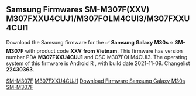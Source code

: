 <h2>Samsung Firmwares SM-M307F(XXV) M307FXXU4CUJ1/M307FOLM4CUI3/M307FXXU4CUI1</h2>
Download the Samsung firmware for the ✅ <strong>Samsung Galaxy M30s </strong> ⭐ <strong>SM-M307F</strong> with product code <strong>XXV</strong> <strong> from Vietnam</strong>. This firmware has version number PDA <strong>M307FXXU4CUJ1</strong> and CSC M307FOLM4CUI3. The operating system of this firmware is Android R , with build date 2021-11-09. Changelist <strong>22430363</strong>.


[SM-M307F](https://samfirm.shop/samsung/model/SM-M307F)
[M307FXXU4CUJ1](https://samfirm.shop/samsung/pda/M307FXXU4CUJ1)
[Download Firmware Samsung Galaxy M30s SM-M307F](https://samfirm.shop/samsung/firmware/473111)
